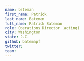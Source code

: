 ```yaml
---
name: bateman
first_name: Patrick
last_name: Bateman
full_name: Patrick Bateman
role: Operations Director (acting)
city: Washington
state: D.C.
github: batemapf
twitter:
team: 
---
```

